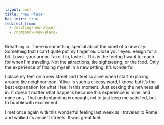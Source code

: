 ```yaml
---
layout: post
title: "New Place"
has_intro: true
redirect_from:
  - /writing/new-place/
  - /notebook/new-place/
---
```


Breathing in. There is something special about the smell of a new city. Something that I can't quite put my finger on. Close your eyes. Resign for a bit. Lower your armor. Take it in, taste it. This is the feeling I want to reach for when I'm traveling. Not the attractions, the sightseeing, or the food. Only the experience of finding myself in a new setting. It’s wonderful.

I place my feet on a new street and I feel so alive when I start exploring around the neighborhood. ‘Alive’ is such a cheesy word, I know, but it’s the best explanation for what I feel in this moment. Just soaking the newness all in. It doesn't matter what happens because this experience is mine, and mine only. That understanding is enough, not to just keep me satisfied, but to bubble with excitement.

I met once again with this wonderful feeling last week as I traveled to Rome and walked its ancient streets. It was great fuel.

